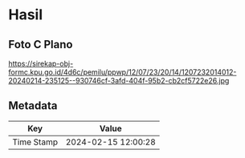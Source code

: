 # Hasil

## Foto C Plano

https://sirekap-obj-formc.kpu.go.id/4d6c/pemilu/ppwp/12/07/23/20/14/1207232014012-20240214-235125--930746cf-3afd-404f-95b2-cb2cf5722e26.jpg


## Metadata

| Key        | Value               |
| ---------- | ------------------- |
| Time Stamp | 2024-02-15 12:00:28 |



